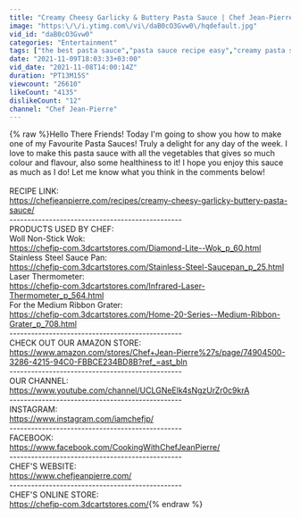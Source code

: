 ```yaml
---
title: "Creamy Cheesy Garlicky & Buttery Pasta Sauce | Chef Jean-Pierre"
image: "https:\/\/i.ytimg.com\/vi\/daB0cO3Gvw0\/hqdefault.jpg"
vid_id: "daB0cO3Gvw0"
categories: "Entertainment"
tags: ["the best pasta sauce","pasta sauce recipe easy","creamy pasta sauce"]
date: "2021-11-09T18:03:33+03:00"
vid_date: "2021-11-08T14:00:14Z"
duration: "PT13M15S"
viewcount: "26610"
likeCount: "4135"
dislikeCount: "12"
channel: "Chef Jean-Pierre"
---
```

{% raw %}Hello There Friends! Today I'm going to show you how to make one of my Favourite Pasta Sauces! Truly a delight for any day of the week. I love to make this pasta sauce with all the vegetables that gives so much colour and flavour, also some healthiness to it! I hope you enjoy this sauce as much as I do! Let me know what you think in the comments below! <br /><br />RECIPE LINK:<br /><a rel="nofollow" target="blank" href="https://chefjeanpierre.com/recipes/creamy-cheesy-garlicky-buttery-pasta-sauce/">https://chefjeanpierre.com/recipes/creamy-cheesy-garlicky-buttery-pasta-sauce/</a><br />------------------------------------------------<br />PRODUCTS USED BY CHEF:<br />Woll Non-Stick Wok:<br /><a rel="nofollow" target="blank" href="https://chefjp-com.3dcartstores.com/Diamond-Lite--Wok_p_60.html">https://chefjp-com.3dcartstores.com/Diamond-Lite--Wok_p_60.html</a><br />Stainless Steel Sauce Pan: <br /><a rel="nofollow" target="blank" href="https://chefjp-com.3dcartstores.com/Stainless-Steel-Saucepan_p_25.html">https://chefjp-com.3dcartstores.com/Stainless-Steel-Saucepan_p_25.html</a><br />Laser Thermometer:<br /><a rel="nofollow" target="blank" href="https://chefjp-com.3dcartstores.com/Infrared-Laser-Thermometer_p_564.html">https://chefjp-com.3dcartstores.com/Infrared-Laser-Thermometer_p_564.html</a><br />For the Medium Ribbon Grater:<br /><a rel="nofollow" target="blank" href="https://chefjp-com.3dcartstores.com/Home-20-Series--Medium-Ribbon-Grater_p_708.html">https://chefjp-com.3dcartstores.com/Home-20-Series--Medium-Ribbon-Grater_p_708.html</a><br />------------------------------------------------<br />CHECK OUT OUR AMAZON STORE:<br /><a rel="nofollow" target="blank" href="https://www.amazon.com/stores/Chef+Jean-Pierre%27s/page/74904500-3286-4215-94C0-FBBCE234BD8B?ref_=ast_bln">https://www.amazon.com/stores/Chef+Jean-Pierre%27s/page/74904500-3286-4215-94C0-FBBCE234BD8B?ref_=ast_bln</a><br />------------------------------------------------<br />OUR CHANNEL: <br /><a rel="nofollow" target="blank" href="https://www.youtube.com/channel/UCLGNeElk4sNgzUrZr0c9krA">https://www.youtube.com/channel/UCLGNeElk4sNgzUrZr0c9krA</a><br />------------------------------------------------<br />INSTAGRAM: <br /><a rel="nofollow" target="blank" href="https://www.instagram.com/iamchefjp/">https://www.instagram.com/iamchefjp/</a><br />------------------------------------------------<br />FACEBOOK: <br /><a rel="nofollow" target="blank" href="https://www.facebook.com/CookingWithChefJeanPierre/">https://www.facebook.com/CookingWithChefJeanPierre/</a><br />------------------------------------------------<br />CHEF'S WEBSITE: <br /><a rel="nofollow" target="blank" href="https://www.chefjeanpierre.com/">https://www.chefjeanpierre.com/</a><br />------------------------------------------------<br />CHEF'S ONLINE STORE: <br /><a rel="nofollow" target="blank" href="https://chefjp-com.3dcartstores.com/">https://chefjp-com.3dcartstores.com/</a>{% endraw %}
